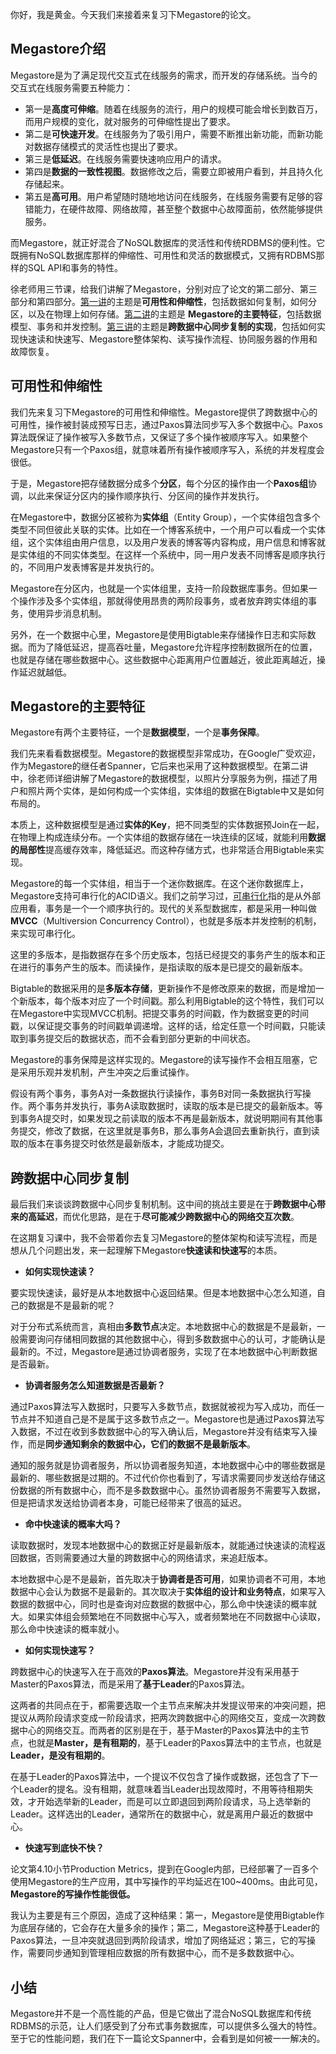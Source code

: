 你好，我是黄金。今天我们来接着来复习下Megastore的论文。

## Megastore介绍

Megastore是为了满足现代交互式在线服务的需求，而开发的存储系统。当今的交互式在线服务需要五种能力：

- 第一是**高度可伸缩**。随着在线服务的流行，用户的规模可能会增长到数百万，而用户规模的变化，就对服务的可伸缩性提出了要求。
- 第二是**可快速开发**。在线服务为了吸引用户，需要不断推出新功能，而新功能对数据存储模式的灵活性也提出了要求。
- 第三是**低延迟**。在线服务需要快速响应用户的请求。
- 第四是**数据的一致性视图**。数据修改之后，需要立即被用户看到，并且持久化存储起来。
- 第五是**高可用**。用户希望随时随地地访问在线服务，在线服务需要有足够的容错能力，在硬件故障、网络故障，甚至整个数据中心故障面前，依然能够提供服务。

而Megastore，就正好混合了NoSQL数据库的灵活性和传统RDBMS的便利性。它既拥有NoSQL数据库那样的伸缩性、可用性和灵活的数据模式，又拥有RDBMS那样的SQL API和事务的特性。

徐老师用三节课，给我们讲解了Megastore，分别对应了论文的第二部分、第三部分和第四部分。[第一讲](https://time.geekbang.org/column/article/439763)的主题是**可用性和伸缩性**，包括数据如何复制，如何分区，以及在物理上如何存储。[第二讲](https://time.geekbang.org/column/article/441944)的主题是 **Megastore的主要特征**，包括数据模型、事务和并发控制。[第三讲](https://time.geekbang.org/column/article/444362)的主题是**跨数据中心同步复制的实现**，包括如何实现快速读和快速写、Megastore整体架构、读写操作流程、协同服务器的作用和故障恢复。

## 可用性和伸缩性

我们先来复习下Megastore的可用性和伸缩性。Megastore提供了跨数据中心的可用性，操作被封装成预写日志，通过Paxos算法同步写入多个数据中心。Paxos算法既保证了操作被写入多数节点，又保证了多个操作被顺序写入。如果整个Megastore只有一个Paxos组，就意味着所有操作被顺序写入，系统的并发程度会很低。

于是，Megastore把存储数据分成多个**分区**，每个分区的操作由一个**Paxos组**协调，以此来保证分区内的操作顺序执行、分区间的操作并发执行。

在Megastore中，数据分区被称为**实体组**（Entity Group），一个实体组包含多个类型不同但彼此关联的实体。比如在一个博客系统中，一个用户可以看成一个实体组，这个实体组由用户信息，以及用户发表的博客等内容构成，用户信息和博客就是实体组的不同实体类型。在这样一个系统中，同一用户发表不同博客是顺序执行的，不同用户发表博客是并发执行的。

Megastore在分区内，也就是一个实体组里，支持一阶段数据库事务。但如果一个操作涉及多个实体组，那就得使用昂贵的两阶段事务，或者放弃跨实体组的事务，使用异步消息机制。

另外，在一个数据中心里，Megastore是使用Bigtable来存储操作日志和实际数据。而为了降低延迟，提高吞吐量，Megastore允许程序控制数据所在的位置，也就是存储在哪些数据中心。这些数据中心距离用户位置越近，彼此距离越近，操作延迟就越低。

## Megastore的主要特征

Megastore有两个主要特征，一个是**数据模型**，一个是**事务保障**。

我们先来看看数据模型。Megastore的数据模型非常成功，在Google广受欢迎，作为Megastore的继任者Spanner，它后来也采用了这种数据模型。在第二讲中，徐老师详细讲解了Megastore的数据模型，以照片分享服务为例，描述了用户和照片两个实体，是如何构成一个实体组，实体组的数据在Bigtable中又是如何布局的。

本质上，这种数据模型是通过**实体的Key**，把不同类型的实体数据预Join在一起，在物理上构成连续分布。一个实体组的数据存储在一块连续的区域，就能利用**数据的局部性**提高缓存效率，降低延迟。而这种存储方式，也非常适合用Bigtable来实现。

Megastore的每一个实体组，相当于一个迷你数据库。在这个迷你数据库上，Megastore支持可串行化的ACID语义。我们之前学习过，[可串行化](https://time.geekbang.org/column/article/428116)指的是从外部应用看，事务是一个一个顺序执行的。现代的关系型数据库，都是采用一种叫做**MVCC**（Multiversion Concurrency Control），也就是多版本并发控制的机制，来实现可串行化。

这里的多版本，是指数据存在多个历史版本，包括已经提交的事务产生的版本和正在进行的事务产生的版本。而读操作，是指读取的版本是已提交的最新版本。

Bigtable的数据采用的是**多版本存储**，更新操作不是修改原来的数据，而是增加一个新版本，每个版本对应了一个时间戳。那么利用Bigtable的这个特性，我们可以在Megastore中实现MVCC机制。把提交事务的时间戳，作为数据变更的时间戳，以保证提交事务的时间戳单调递增。这样的话，给定任意一个时间戳，只能读取到事务提交后的数据状态，而不会看到部分更新的中间状态。

Megastore的事务保障是这样实现的。Megastore的读写操作不会相互阻塞，它是采用乐观并发机制，产生冲突之后重试操作。

假设有两个事务，事务A对一条数据执行读操作，事务B对同一条数据执行写操作。两个事务并发执行，事务A读取数据时，读取的版本是已提交的最新版本。等到事务A提交时，如果发现之前读取的版本不再是最新版本，就说明期间有其他事务提交，修改了数据，在这里就是事务B，那么事务A会退回去重新执行，直到读取的版本在事务提交时依然是最新版本，才能成功提交。

## 跨数据中心同步复制

最后我们来谈谈跨数据中心同步复制机制。这中间的挑战主要是在于**跨数据中心带来的高延迟**，而优化思路，是在于**尽可能减少跨数据中心的网络交互次数**。

在这期复习课中，我不会带着你去复习Megastore的整体架构和读写流程，而是想从几个问题出发，来一起理解下Megastore**快速读和快速写**的本质。

- **如何实现快速读？**

要实现快速读，最好是从本地数据中心返回结果。但是本地数据中心怎么知道，自己的数据是不是最新的呢？

对于分布式系统而言，真相由**多数节点**决定。本地数据中心的数据是不是最新，一般需要询问存储相同数据的其他数据中心，得到多数数据中心的认可，才能确认是最新的。不过，Megastore是通过协调者服务，实现了在本地数据中心判断数据是否最新。

- **协调者服务怎么知道数据是否最新？**

通过Paxos算法写入数据时，只要写入多数节点，数据就被视为写入成功，而任一节点并不知道自己是不是属于这多数节点之一。Megastore也是通过Paxos算法写入数据，不过在收到多数数据中心的写入确认后，Megastore并没有结束写入操作，而是**同步通知剩余的数据中心，它们的数据不是最新版本**。

通知的服务就是协调者服务，所以协调者服务知道，本地数据中心中的哪些数据是最新的、哪些数据是过期的。不过代价你也看到了，写请求需要同步发送给存储这份数据的所有数据中心，而不是多数数据中心。虽然协调者服务不需要写入数据，但是把请求发送给协调者本身，可能已经带来了很高的延迟。

- **命中快速读的概率大吗？**

读取数据时，发现本地数据中心的数据正好是最新版本，就能通过快速读的流程返回数据，否则需要通过大量的跨数据中心的网络请求，来追赶版本。

本地数据中心是不是最新，首先取决于**协调者是否可用**，如果协调者不可用，本地数据中心会认为数据不是最新的。其次取决于**实体组的设计和业务特点**，如果写入数据的数据中心，同时也是查询对应数据的数据中心，那么命中快速读的概率就大。如果实体组会频繁地在不同数据中心写入，或者频繁地在不同数据中心读取，那么命中快速读的概率就小。

- **如何实现快速写？**

跨数据中心的快速写入在于高效的**Paxos算法**。Megastore并没有采用基于Master的Paxos算法，而是采用了**基于Leader**的Paxos算法。

这两者的共同点在于，都需要选取一个主节点来解决并发提议带来的冲突问题，把提议从两阶段请求变成一阶段请求，把两次跨数据中心的网络交互，变成一次跨数据中心的网络交互。而两者的区别是在于，基于Master的Paxos算法中的主节点，也就是**Master，是有租期的**，基于Leader的Paxos算法中的主节点，也就是**Leader，是没有租期的**。

在基于Leader的Paxos算法中，一个提议不仅包含了操作或数据，还包含了下一个Leader的提名。没有租期，就意味着当Leader出现故障时，不用等待租期失效，才开始选举新的Leader，而是可以立即退回到两阶段请求，马上选举新的Leader。这样选出的Leader，通常所在的数据中心，就是离用户最近的数据中心。

- **快速写到底快不快？**

论文第4.10小节Production Metrics，提到在Google内部，已经部署了一百多个使用Megastore的生产应用，其中写操作的平均延迟在100~400ms。由此可见，**Megastore的写操作性能很低。**

我认为主要是有三个原因，造成了这种结果：第一，Megastore是使用Bigtable作为底层存储的，它会存在大量多余的操作；第二，Megastore这种基于Leader的Paxos算法，一旦冲突就退回到两阶段请求，增加了网络延迟；第三，它的写操作，需要同步通知到管理相应数据的所有数据中心，而不是多数数据中心。

## 小结

Megastore并不是一个高性能的产品，但是它做出了混合NoSQL数据库和传统RDBMS的示范，让人们感受到了分布式事务数据库，可以提供多么强大的特性。至于它的性能问题，我们在下一篇论文Spanner中，会看到是如何被一一解决的。